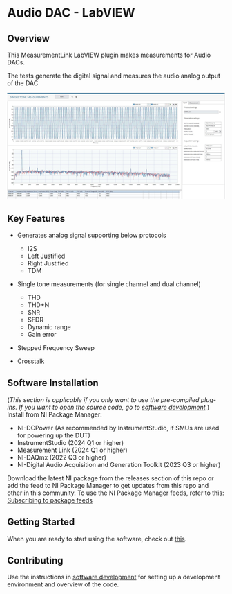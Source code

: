 # Audio DAC - LabVIEW

## Overview

This MeasurementLink LabVIEW plugin makes measurements for Audio DACs.

The tests generate the digital signal and measures the audio analog output of the DAC

![alt text](docs/images/Single%20tone%20measurement.JPG)


## Key Features

 - Generates analog signal supporting below protocols
   - I2S
   - Left Justified
   - Right Justified
   - TDM
 
 - Single tone measurements (for single channel and dual channel)
   - THD
   - THD+N
   - SNR
   - SFDR
   - Dynamic range
   - Gain error 
 - Stepped Frequency Sweep
 - Crosstalk
   

## Software Installation
(*This section is applicable if you only want to use the pre-compiled plug-ins. If you want to open the source code, go to [software development](docs/software-development.md).*)  
Install from NI Package Manager:

- NI-DCPower (As recommended by InstrumentStudio, if SMUs are used for powering up the DUT)
- InstrumentStudio (2024 Q1 or higher)
- Measurement Link (2024 Q1 or higher)
- NI-DAQmx (2022 Q3 or higher)
- NI-Digital Audio Acquisition and Generation Toolkit (2023 Q3 or higher)

Download the latest NI package from the releases section of this repo or add the feed to NI Package Manager to get updates from this repo and other in this community. To use the NI Package Manager feeds, refer to this: [Subscribing to package feeds](https://github.com/NI-MeasurementLink-Plug-Ins/package-manager-feeds)

## Getting Started
When you are ready to start using the software, check out [this](docs/help.md).

## Contributing
Use the instructions in [software development](docs/software-development.md) for setting up a development environment and overview of the code.
